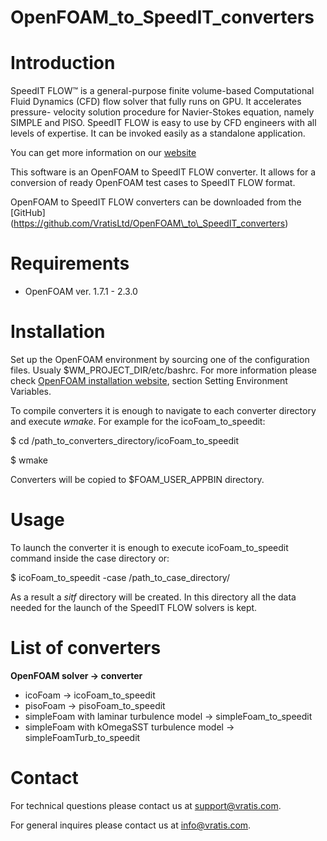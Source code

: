 OpenFOAM_to_SpeedIT_converters
==============================

# Introduction

SpeedIT FLOW™ is a general-purpose finite volume-based Computational Fluid 
Dynamics (CFD) flow solver that fully runs on GPU. It accelerates pressure-
velocity solution procedure for Navier-Stokes equation, namely SIMPLE and PISO. 
SpeedIT FLOW is easy to use by CFD engineers with all levels of expertise. It 
can be invoked easily as a standalone application. 

You can get more information on our [website](www.vratis.com)

This software is an OpenFOAM to SpeedIT FLOW converter. It allows for a 
conversion of  ready OpenFOAM test cases to SpeedIT FLOW format. 

OpenFOAM to SpeedIT FLOW converters can be downloaded from the [GitHub]
(https://github.com/VratisLtd/OpenFOAM\_to\_SpeedIT_converters)

# Requirements

* OpenFOAM ver. 1.7.1 - 2.3.0

# Installation

Set up the OpenFOAM environment by sourcing one of the configuration files. 
Usualy $WM\_PROJECT\_DIR/etc/bashrc. For more information please check 
[OpenFOAM installation website](http://www.openfoam.org/download/source.php), 
section Setting Environment Variables.

To compile converters it is enough to navigate to each converter directory and 
execute _wmake_. For example for the icoFoam\_to\_speedit:

$ cd /path\_to\_converters_directory/icoFoam\_to\_speedit

$ wmake

Converters will be copied to $FOAM\_USER\_APPBIN directory. 

# Usage

To launch the converter it is enough to execute icoFoam\_to\_speedit command 
inside the case directory or:

$ icoFoam\_to\_speedit -case /path\_to\_case\_directory/

As a result a _sitf_ directory will be created. In this directory all the data 
needed for the launch of the SpeedIT FLOW solvers is kept.

# List of converters

**OpenFOAM solver -> converter**

* icoFoam -> icoFoam\_to\_speedit
* pisoFoam -> pisoFoam\_to\_speedit
* simpleFoam with laminar turbulence model -> simpleFoam\_to\_speedit
* simpleFoam with kOmegaSST turbulence model -> simpleFoamTurb\_to\_speedit

# Contact

For technical questions please contact us at <support@vratis.com>.

For general inquires please contact us at <info@vratis.com>.
